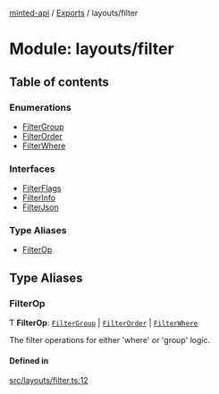 [minted-api](../README.md) / [Exports](../modules.md) / layouts/filter

# Module: layouts/filter

## Table of contents

### Enumerations

- [FilterGroup](../enums/layouts_filter.FilterGroup.md)
- [FilterOrder](../enums/layouts_filter.FilterOrder.md)
- [FilterWhere](../enums/layouts_filter.FilterWhere.md)

### Interfaces

- [FilterFlags](../interfaces/layouts_filter.FilterFlags.md)
- [FilterInfo](../interfaces/layouts_filter.FilterInfo.md)
- [FilterJson](../interfaces/layouts_filter.FilterJson.md)

### Type Aliases

- [FilterOp](layouts_filter.md#filterop)

## Type Aliases

### FilterOp

Ƭ **FilterOp**: [`FilterGroup`](../enums/layouts_filter.FilterGroup.md) \| [`FilterOrder`](../enums/layouts_filter.FilterOrder.md) \| [`FilterWhere`](../enums/layouts_filter.FilterWhere.md)

The filter operations for either 'where' or 'group' logic.

#### Defined in

[src/layouts/filter.ts:12](https://github.com/ianzepp/minted-api-ts/blob/4ef4443/src/layouts/filter.ts#L12)
